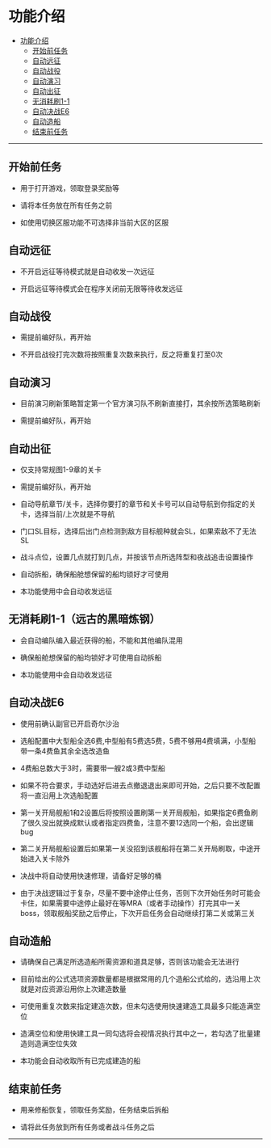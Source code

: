 # 功能介绍

- [功能介绍](#功能介绍)
  - [开始前任务](#开始前任务)
  - [自动远征](#自动远征)
  - [自动战役](#自动战役)
  - [自动演习](#自动演习)
  - [自动出征](#自动出征)
  - [无消耗刷1-1](#无消耗刷1-1)
  - [自动决战E6](#自动决战E6)
  - [自动造船](#自动造船)
  - [结束前任务](#结束前任务)

---

## 开始前任务

* 用于打开游戏，领取登录奖励等

* 请将本任务放在所有任务之前

* 如使用切换区服功能不可选择非当前大区的区服

## 自动远征

* 不开启远征等待模式就是自动收发一次远征

* 开启远征等待模式会在程序关闭前无限等待收发远征

## 自动战役

* 需提前编好队，再开始

* 不开启战役打完次数将按照重复次数来执行，反之将重复打至0次

## 自动演习

* 目前演习刷新策略暂定第一个官方演习队不刷新直接打，其余按所选策略刷新

* 需提前编好队，再开始

## 自动出征

* 仅支持常规图1-9章的关卡

* 需提前编好队，再开始

* 自动导航章节/关卡，选择你要打的章节和关卡号可以自动导航到你指定的关卡，选择当前/上次就是不导航

* 门口SL目标，选择后出门点检测到敌方目标舰种就会SL，如果索敌不了无法SL

* 战斗点位，设置几点就打到几点，并按该节点所选阵型和夜战追击设置操作

* 自动拆船，确保船舱想保留的船均锁好才可使用

* 本功能使用中会自动收发远征

## 无消耗刷1-1（远古的黑暗炼钢）

* 会自动编队编入最近获得的船，不能和其他编队混用

* 确保船舱想保留的船均锁好才可使用自动拆船

* 本功能使用中会自动收发远征

## 自动决战E6

* 使用前确认副官已开启奇尔沙治

* 选船配置中大型船全选6费,中型船有5费选5费，5费不够用4费填满，小型船带一条4费鱼其余全选改造鱼

* 4费船总数大于3时，需要带一艘2或3费中型船

* 如果不符合要求，手动选好后进去点撤退退出来即可开始，之后只要不改配置将一直沿用上次选船配置

* 第一关开局舰船1和2设置后将按照设置刷第一关开局舰船，如果指定6费鱼刷了很久没出就换成默认或者指定四费鱼，注意不要12选同一个船，会出逻辑bug

* 第二关开局舰船设置后如果第一关没招到该舰船将在第二关开局刷取，中途开始进入关卡除外

* 决战中将自动使用快速修理，请备好足够的桶

* 由于决战逻辑过于复杂，尽量不要中途停止任务，否则下次开始任务时可能会卡住，如果需要中途停止最好在等MRA（或者手动操作）打完其中一关boss，领取舰船奖励之后停止，下次开启任务会自动继续打第二关或第三关

## 自动造船

* 请确保自己满足所选造船所需资源和道具足够，否则该功能会无法进行

* 目前给出的公式选项资源数量都是根据常用的几个造船公式给的，选沿用上次就是对应资源沿用你上次建造数量

* 可使用重复次数来指定建造次数，但未勾选使用快速建造工具最多只能造满空位

* 造满空位和使用快建工具一同勾选将会视情况执行其中之一，若勾选了批量建造则造满空位失效

* 本功能会自动收取所有已完成建造的船

## 结束前任务

* 用来修船恢复，领取任务奖励，任务结束后拆船

* 请将此任务放到所有任务或者战斗任务之后

---